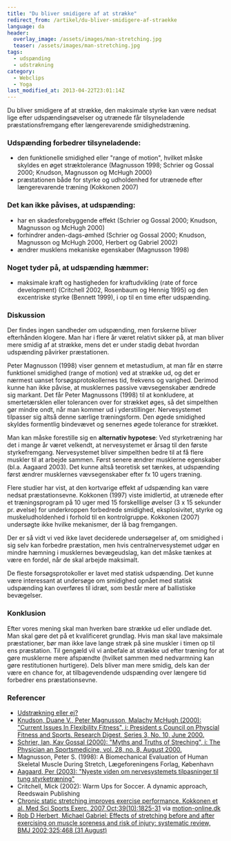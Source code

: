 ```yaml
---
title: "Du bliver smidigere af at strække"
redirect_from: /artikel/du-bliver-smidigere-af-straekke
language: da
header:
  overlay_image: /assets/images/man-stretching.jpg
  teaser: /assets/images/man-stretching.jpg
tags:
  - udspænding
  - udstrækning
category:
  - Webclips
  - Yoga
last_modified_at: 2013-04-22T23:01:14Z
---
```


Du bliver smidigere af at strække, den maksimale styrke kan være nedsat lige efter udspændingsøvelser og utrænede får tilsyneladende præstationsfremgang efter længerevarende smidighedstræning.

### Udspænding forbedrer tilsyneladende:

- den funktionelle smidighed eller "range of motion", hvilket måske skyldes en øget stræktolerance (Magnusson 1998; Schrier og Gossal 2000; Knudson, Magnusson og McHugh 2000)
- præstationen både for styrke og udholdenhed for utrænede efter længerevarende træning (Kokkonen 2007)

### Det kan ikke påvises, at udspænding:

- har en skadesforebyggende effekt (Schrier og Gossal 2000; Knudson, Magnusson og McHugh 2000)
- forhindrer anden-dags-ømhed (Schrier og Gossal 2000; Knudson, Magnusson og McHugh 2000, Herbert og Gabriel 2002)
- ændrer musklens mekaniske egenskaber (Magnusson 1998)

### Noget tyder på, at udspænding hæmmer:

- maksimale kraft og hastigheden for kraftudvikling (rate of force development) (Critchell 2002, Rosenbaum og Hennig 1995) og den excentriske styrke (Bennett 1999), i op til en time efter udspænding.

### Diskussion

Der findes ingen sandheder om udspænding, men forskerne bliver efterhånden klogere. Man har i flere år været relativt sikker på, at man bliver mere smidig af at strække, mens det er under stadig debat hvordan udspænding påvirker præstationen.

Peter Magnusson (1998) viser gennem et metastudium, at man får en større funktionel smidighed (range of motion) ved at strække ud, og det er nærmest uanset forsøgsprotokollernes tid, frekvens og varighed. Derimod kunne han ikke påvise, at musklernes passive vævsegenskaber ændrede sig markant. Det får Peter Magnussons (1998) til at konkludere, at smertetærsklen eller tolerancen over for strækket øges, så det simpelthen gør mindre ondt, når man kommer ud i yderstillinger. Nervesystemet tilpasser sig altså denne særlige træningsform. Den øgede smidighed skyldes formentlig bindevævet og senernes øgede tolerance for strækket.

Man kan måske forestille sig en **alternativ hypotese**: Ved styrketræning har det i mange år været velkendt, at nervesystemet er årsag til den første styrkefremgang. Nervesystemet bliver simpelthen bedre til at få flere muskler til at arbejde sammen. Først senere ændrer musklerne egenskaber (bl.a. Aagaard 2003). Det kunne altså teoretisk set tænkes, at udspænding først ændrer musklernes vævsegenskaber efter fx 10 ugers træning.

Flere studier har vist, at den kortvarige effekt af udspænding kan være nedsat præstationsevne. Kokkonen (1997) viste imidlertid, at utrænede efter et træningsprogram på 10 uger med 15 forskelllige øvelser (3 x 15 sekunder pr. øvelse) for underkroppen forbedrede smidighed, eksplosivitet, styrke og muskeludholdenhed i forhold til en kontrolgruppe. Kokkonen (2007) undersøgte ikke hvilke mekanismer, der lå bag fremgangen.

Der er så vidt vi ved ikke lavet deciderede undersøgelser af, om smidighed i sig selv kan forbedre præstation, men hvis centralnervesystemet udgør en mindre hæmning i musklernes bevægeudslag, kan det måske tænkes at være en fordel, når de skal arbejde maksimalt.

De fleste forsøgsprotokoller er lavet med statisk udspænding. Det kunne være interessant at undersøge om smidighed opnået med statisk udspænding kan overføres til idræt, som består mere af ballistiske bevægelser.

### Konklusion

Efter vores mening skal man hverken bare strække ud eller undlade det. Man skal gøre det på et kvalificeret grundlag. Hvis man skal lave maksimale præstationer, bør man ikke lave lange stræk på sine muskler i timen op til ens præstation. Til gengæld vil vi anbefale at strække ud efter træning for at gøre musklerne mere afspændte (hvilket sammen med nedvarmning kan gøre restitutionen hurtigere). Dels bliver man mere smidig, dels kan der være en chance for, at tilbagevendende udspænding over længere tid forbedrer ens præstationsevne.

### Referencer

- [Udstrækning eller ej?](http://www.helseform.dk/index.php?option=com_content&view=article&id=85:udstraekning-eller-ej&catid=57:traening)
- [Knudson, Duane V., Peter Magnusson, Malachy McHugh (2000): "Current Issues In Flexibility Fitness", i: President s Council on Physcial Fitness and Sports. Research Digest, Series 3, No. 10, June 2000.](http://www.presidentschallenge.org/misc/news_research/research_digests/59131a.pdf)
- [Schrier, Ian, Kav Gossal (2000): "Myths and Truths of Streching", i: The Physician an Sportsmedicine, vol. 28, no. 8, August 2000.](http://www.physsportsmed.com/issues/2000/08_00/shrier.htm)
- Magnusson, Peter S. (1998): A Biomechanical Evaluation of Human Skeletal Muscle During Stretch, Lægeforeningens Forlag, København
- [Aagaard, Per (2003): "Nyeste viden om nervesystemets tilpasninger til tung styrketræning"](http://www.motion-online.dk/styrketraening/styrke_-_artikler/nyeste_viden_om_nervesystemets_tilpasninger_til_tung_styrketraening/)
- Critchell, Mick (2002): Warm Ups for Soccer. A dynamic approach, Reedswain Publishing
- [Chronic static stretching improves exercise performance. Kokkonen et al. Med Sci Sports Exerc. 2007 Oct;39(10):1825-31](http://www.ncbi.nlm.nih.gov/sites/entrez?Db=pubmed&Cmd=ShowDetailView&TermToSearch=17909411&ordinalpos=1&itool=EntrezSystem2.PEntrez.Pubmed.Pubmed_ResultsPanel.Pubmed_RVDocSum) via [motion-online.dk](http://motion-online.dk/sundhed_og_vaegt/sundhed_generelt/udstraekning_oeger_praestationsevnen)
- [Rob D Herbert, Michael Gabriel: Effects of stretching before and after exercising on muscle soreness and risk of injury: systematic review, BMJ 2002;325:468 (31 August)](http://www.bmj.com/cgi/content/abstract/325/7362/468)
